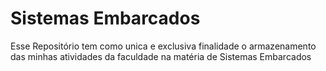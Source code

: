 # Sistemas Embarcados
 Esse Repositório tem como unica e exclusiva finalidade o armazenamento das minhas atividades da faculdade na matéria de Sistemas Embarcados
